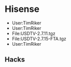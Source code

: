 # Hisense
* User:TimRiker
* User:TimRiker
* File:USDTV-2.7.11.tgz
* File:USDTV-2.7.15-FTA.tgz
* User:TimRiker
## Hacks
